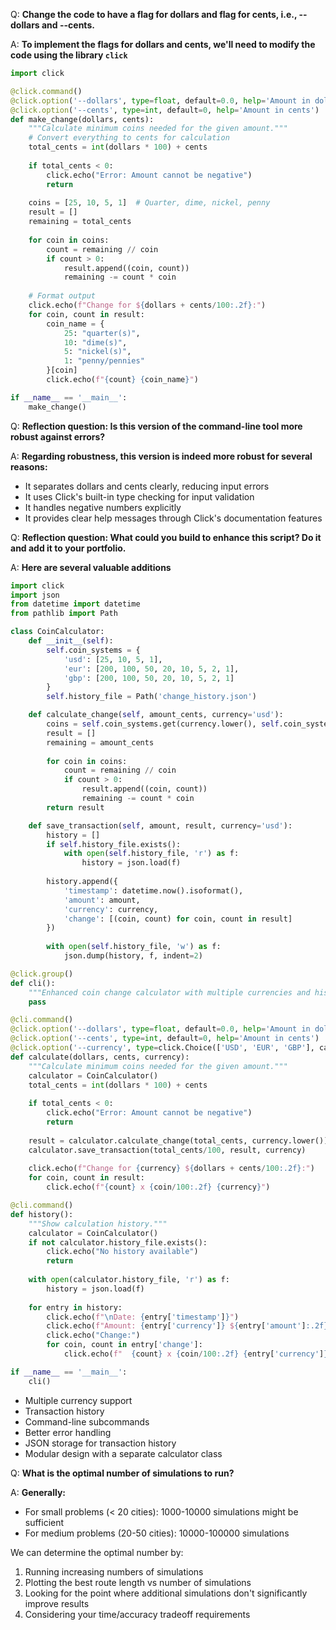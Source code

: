Q: **Change the code to have a flag for dollars and flag for cents, i.e., --dollars and --cents.**

A: **To implement the flags for dollars and cents, we'll need to modify the code using the library `click`**
```python
import click

@click.command()
@click.option('--dollars', type=float, default=0.0, help='Amount in dollars')
@click.option('--cents', type=int, default=0, help='Amount in cents')
def make_change(dollars, cents):
    """Calculate minimum coins needed for the given amount."""
    # Convert everything to cents for calculation
    total_cents = int(dollars * 100) + cents
    
    if total_cents < 0:
        click.echo("Error: Amount cannot be negative")
        return
    
    coins = [25, 10, 5, 1]  # Quarter, dime, nickel, penny
    result = []
    remaining = total_cents
    
    for coin in coins:
        count = remaining // coin
        if count > 0:
            result.append((coin, count))
            remaining -= count * coin
    
    # Format output
    click.echo(f"Change for ${dollars + cents/100:.2f}:")
    for coin, count in result:
        coin_name = {
            25: "quarter(s)",
            10: "dime(s)",
            5: "nickel(s)",
            1: "penny/pennies"
        }[coin]
        click.echo(f"{count} {coin_name}")

if __name__ == '__main__':
    make_change()
```

Q: **Reflection question: Is this version of the command-line tool more robust against errors?**

A: **Regarding robustness, this version is indeed more robust for several reasons:**
- It separates dollars and cents clearly, reducing input errors
- It uses Click's built-in type checking for input validation
- It handles negative numbers explicitly
- It provides clear help messages through Click's documentation features

Q: **Reflection question: What could you build to enhance this script? Do it and add it to your portfolio.**

A: **Here are several valuable additions**
```python
import click
import json
from datetime import datetime
from pathlib import Path

class CoinCalculator:
    def __init__(self):
        self.coin_systems = {
            'usd': [25, 10, 5, 1],
            'eur': [200, 100, 50, 20, 10, 5, 2, 1],
            'gbp': [200, 100, 50, 20, 10, 5, 2, 1]
        }
        self.history_file = Path('change_history.json')

    def calculate_change(self, amount_cents, currency='usd'):
        coins = self.coin_systems.get(currency.lower(), self.coin_systems['usd'])
        result = []
        remaining = amount_cents
        
        for coin in coins:
            count = remaining // coin
            if count > 0:
                result.append((coin, count))
                remaining -= count * coin
        return result

    def save_transaction(self, amount, result, currency='usd'):
        history = []
        if self.history_file.exists():
            with open(self.history_file, 'r') as f:
                history = json.load(f)
        
        history.append({
            'timestamp': datetime.now().isoformat(),
            'amount': amount,
            'currency': currency,
            'change': [(coin, count) for coin, count in result]
        })
        
        with open(self.history_file, 'w') as f:
            json.dump(history, f, indent=2)

@click.group()
def cli():
    """Enhanced coin change calculator with multiple currencies and history."""
    pass

@cli.command()
@click.option('--dollars', type=float, default=0.0, help='Amount in dollars')
@click.option('--cents', type=int, default=0, help='Amount in cents')
@click.option('--currency', type=click.Choice(['USD', 'EUR', 'GBP'], case_sensitive=False), default='USD')
def calculate(dollars, cents, currency):
    """Calculate minimum coins needed for the given amount."""
    calculator = CoinCalculator()
    total_cents = int(dollars * 100) + cents
    
    if total_cents < 0:
        click.echo("Error: Amount cannot be negative")
        return
    
    result = calculator.calculate_change(total_cents, currency.lower())
    calculator.save_transaction(total_cents/100, result, currency)
    
    click.echo(f"Change for {currency} ${dollars + cents/100:.2f}:")
    for coin, count in result:
        click.echo(f"{count} x {coin/100:.2f} {currency}")

@cli.command()
def history():
    """Show calculation history."""
    calculator = CoinCalculator()
    if not calculator.history_file.exists():
        click.echo("No history available")
        return
    
    with open(calculator.history_file, 'r') as f:
        history = json.load(f)
    
    for entry in history:
        click.echo(f"\nDate: {entry['timestamp']}")
        click.echo(f"Amount: {entry['currency']} ${entry['amount']:.2f}")
        click.echo("Change:")
        for coin, count in entry['change']:
            click.echo(f"  {count} x {coin/100:.2f} {entry['currency']}")

if __name__ == '__main__':
    cli()
```

- Multiple currency support
- Transaction history
- Command-line subcommands
- Better error handling
- JSON storage for transaction history
- Modular design with a separate calculator class


Q: **What is the optimal number of simulations to run?**

A: **Generally:**
- For small problems (< 20 cities): 1000-10000 simulations might be sufficient
- For medium problems (20-50 cities): 10000-100000 simulations

We can determine the optimal number by:
1. Running increasing numbers of simulations
2. Plotting the best route length vs number of simulations
3. Looking for the point where additional simulations don't significantly improve results
4. Considering your time/accuracy tradeoff requirements

